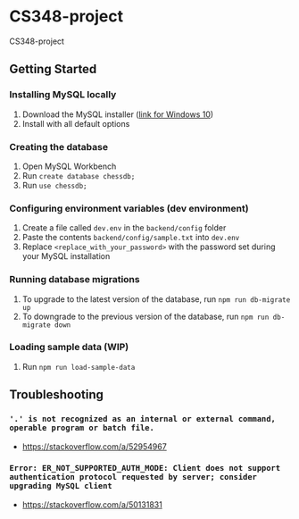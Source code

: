 # CS348-project

CS348-project

## Getting Started

### Installing MySQL locally

1. Download the MySQL installer ([link for Windows 10](https://dev.mysql.com/get/Downloads/MySQLInstaller/mysql-installer-web-community-8.0.31.0.msi))
2. Install with all default options

### Creating the database

1. Open MySQL Workbench
2. Run `create database chessdb;`
3. Run `use chessdb;`

### Configuring environment variables (dev environment)

1. Create a file called `dev.env` in the `backend/config` folder
2. Paste the contents `backend/config/sample.txt` into `dev.env`
3. Replace `<replace_with_your_password>` with the password set during your MySQL installation

### Running database migrations
1. To upgrade to the latest version of the database, run `npm run db-migrate up`
2. To downgrade to the previous version of the database, run `npm run db-migrate down`

### Loading sample data (WIP)
1. Run `npm run load-sample-data`

## Troubleshooting

### `'.' is not recognized as an internal or external command, operable program or batch file.`

- https://stackoverflow.com/a/52954967

### `Error: ER_NOT_SUPPORTED_AUTH_MODE: Client does not support authentication protocol requested by server; consider upgrading MySQL client`

- https://stackoverflow.com/a/50131831
